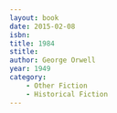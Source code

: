 ```yaml
---
layout: book
date: 2015-02-08
isbn: 
title: 1984
stitle: 
author: George Orwell
year: 1949
category:
    - Other Fiction
    - Historical Fiction
---
```

